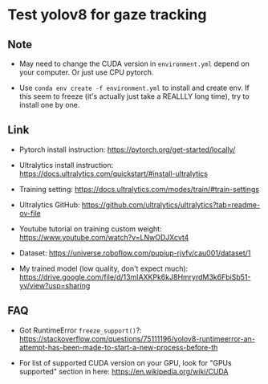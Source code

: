 # Test yolov8 for gaze tracking

## Note

- May need to change the CUDA version in `environment.yml` depend on your computer. Or just use CPU pytorch.

- Use `conda env create -f environment.yml` to install and create env. If this seem to freeze (it's actually just take a REALLLY long time), try to install one by one.

## Link

- Pytorch install instruction: <https://pytorch.org/get-started/locally/>

- Ultralytics install instruction: <https://docs.ultralytics.com/quickstart/#install-ultralytics>

- Training setting: <https://docs.ultralytics.com/modes/train/#train-settings>

- Ultralytics GitHub: <https://github.com/ultralytics/ultralytics?tab=readme-ov-file>

- Youtube tutorial on training custom weight: <https://www.youtube.com/watch?v=LNwODJXcvt4>

- Dataset: <https://universe.roboflow.com/pupiup-rjvfv/cau001/dataset/1>

- My trained model (low quality, don't expect much): <https://drive.google.com/file/d/13mIAXKPk6kJ8HmryrdM3k6FbiSb51-yv/view?usp=sharing>

## FAQ

- Got RuntimeError `freeze_support()`?: <https://stackoverflow.com/questions/75111196/yolov8-runtimeerror-an-attempt-has-been-made-to-start-a-new-process-before-th>

- For list of supported CUDA version on your GPU, look for "GPUs supported" section in here: <https://en.wikipedia.org/wiki/CUDA>
